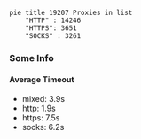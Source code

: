 
```mermaid
pie title 19207 Proxies in list
    "HTTP" : 14246
    "HTTPS": 3651
    "SOCKS" : 3261
```

### Some Info
#### Average Timeout

- mixed: 3.9s
- http: 1.9s
- https: 7.5s
- socks: 6.2s